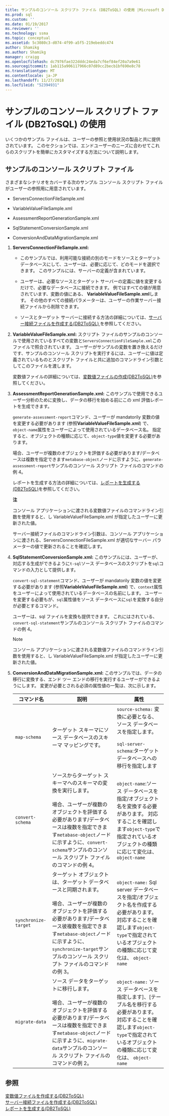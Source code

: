 ```yaml
---
title: サンプルのコンソール スクリプト ファイル (DB2ToSQL) の使用 |Microsoft Docs
ms.prod: sql
ms.custom: ''
ms.date: 01/19/2017
ms.reviewer: ''
ms.technology: ssma
ms.topic: conceptual
ms.assetid: 5c3080c3-d074-4f99-a5f5-219ebeddc474
author: Shamikg
ms.author: Shamikg
manager: craigg
ms.openlocfilehash: dc7976fae322dddc24eda7cf6ef84ef20a7a9e61
ms.sourcegitcommit: 1ab115a906117966c07d89cc2becb1bf690e8c78
ms.translationtype: MT
ms.contentlocale: ja-JP
ms.lasthandoff: 11/27/2018
ms.locfileid: "52394931"
---
```

# <a name="working-with-the-sample-console-script-files-db2tosql"></a>サンプルのコンソール スクリプト ファイル (DB2ToSQL) の使用
いくつかのサンプル ファイルは、ユーザーの参照と使用状況の製品と共に提供されています。 このセクションでは、エンドユーザーのニーズに合わせてこれらのスクリプトを簡単にカスタマイズする方法について説明します。  
  
## <a name="sample-console-script-files"></a>サンプルのコンソール スクリプト ファイル  
さまざまなシナリオをカバーする次のサンプル コンソール スクリプト ファイルがユーザーの参照用に用意されています。  
  
-   ServersConnectionFileSample.xml  
  
-   VariableValueFileSample.xml  
  
-   AssessmentReportGenerationSample.xml  
  
-   SqlStatementConversionSample.xml  
  
-   ConversionAndDataMigrationSample.xml  
  
1.  **ServersConnectionFileSample.xml:**  
  
    -   このサンプルでは、利用可能な接続の別のモードをソースとターゲット データベースにして、ユーザーは、必要に応じて、どのモードを選択できます。 このサンプルには、サーバーの定義が含まれています。  
  
    -   ユーザーは、必要なソースとターゲット サーバーの定義に値を変更するだけで、必要なデータベースに接続できます。 例ではすべての値が用意されています、変数の値にある、 **VariableValueFileSample.xml**します。  その他のすべての接続パラメーターは、ユーザーの作業サーバー接続ファイルから削除できます。  
  
    -   ソースとターゲット サーバーに接続する方法の詳細については、[サーバー接続ファイルを作成する&#40;DB2ToSQL&#41; ](../../ssma/db2/creating-the-server-connection-files-db2tosql.md)を参照してください。  
  
2.  **VariableValueFileSample.xml:** スクリプト ファイルのサンプルのコンソールで使用されているすべての変数と`ServersConnectionFileSample.xml`このファイルで照合されています。 ユーザーがサンプルの変数を置き換えるだけです、サンプルのコンソール スクリプトを実行するには、ユーザーに値は定義されているものとスクリプト ファイルと共に追加のコマンドライン引数としてこのファイルを渡します。  
  
    変数値ファイルの詳細については、[変数値ファイルの作成&#40;DB2ToSQL&#41;](../../ssma/db2/creating-variable-value-files-db2tosql.md)を参照してください。  
  
3.  **AssessmentReportGenerationSample.xml:** このサンプルで使用できるユーザー分析のために変換し、データの移行を始める前にこの xml 評価レポートを生成できます。  
  
    `generate-assessment-report`コマンド、ユーザーが mandatorily 変数の値を変更する必要があります (参照**VariableValueFileSample.xml**) で、`object-name`属性をユーザーによって使用されているデータベース名。 指定すると、オブジェクトの種類に応じて、`object-type`値を変更する必要があります。  
  
    場合、ユーザーが複数のオブジェクトを評価する必要があります/データベースは複数を指定できます`metabase-object`ノードに示すように、`generate-assessment-report`サンプルのコンソール スクリプト ファイルのコマンドの例 4。  
  
    レポートを生成する方法の詳細については、[レポートを生成する&#40;DB2ToSQL&#41;](../../ssma/db2/generating-reports-db2tosql.md)を参照してください。  
  
    **注**  
  
    コンソール アプリケーションに渡される変数値ファイルのコマンドライン引数を使用すると、し VariableValueFileSample.xml が指定したユーザーに更新された値。  
  
    サーバー接続ファイルのコマンドライン引数は、コンソール アプリケーションに渡される、ServersConnectionFileSample.xml が適切なサーバー パラメーターの値で更新されることを確認します。  
  
4.  **SqlStatementConversionSample.xml:** このサンプルには、ユーザーが、対応する生成ができるように`t-sql`ソース データベースのスクリプトを`sql`コマンドの入力として提供します。  
  
    `convert-sql-statement`コマンド、ユーザーが mandatorily 変数の値を変更する必要があります (参照**VariableValueFileSample.xml**) で、`context`属性をユーザーによって使用されているデータベースの名前にします。 ユーザーを変更する必要もが、`sql`属性値をソース データベースに`sql`を変換する自分が必要とするコマンド。  
  
    ユーザーは、sql ファイルを変換も提供できます。 これにはされている、`convert-sql-statement`サンプルのコンソール スクリプト ファイルのコマンドの例 4。  
  
    > [!NOTE]  
    > コンソール アプリケーションに渡される変数値ファイルのコマンドライン引数を使用すると、し VariableValueFileSample.xml が指定したユーザーに更新された値。  
  
5.  **ConversionAndDataMigrationSample.xml:** このサンプルでは、データの移行に変換する、エンド ツー エンドの移行を実行するユーザーができるようにします。 変更が必要とされる必須の属性値の一覧は、次に示します。  
  
    |コマンド名|説明|属性|  
    |----------------|---------------|-------------|  
    |`map-schema`|ターゲット スキーマにソース データベースのスキーマ マッピングです。|`source-schema:` 変換に必要となる、ソース データベースを指定します。<br /><br />`sql-server-schema`:ターゲット データベースへの移行を指定します|  
    |`convert-schema`|ソースからターゲット スキーマへのスキーマの変換を実行します。<br /><br />場合、ユーザーが複数のオブジェクトを評価する必要があります/データベースは複数を指定できます`metabase-object`ノードに示すように、`convert-schema`サンプルのコンソール スクリプト ファイルのコマンドの例 4。|`object-name`:ソース データベースを指定/オブジェクト名を変換する必要があります。 対応することを確認します`object-type`で指定されているオブジェクトの種類に応じて変化は、 `object-name`|  
    |`synchronize-target`|ターゲット オブジェクトは、ターゲット データベースと同期されます。<br /><br />場合、ユーザーが複数のオブジェクトを評価する必要があります/データベース彼複数を指定できます`metabase-object`ノードに示すように、`synchronize-target`サンプルのコンソール スクリプト ファイルのコマンドの例 3。|`object-name:` Sql server データベースを指定/オブジェクト名を作成する必要があります。 対応することを確認します`object-type`で指定されているオブジェクトの種類に応じて変化は、 `object-name`|  
    |`migrate-data`|ソース データをターゲットに移行します。<br /><br />場合、ユーザーが複数のオブジェクトを評価する必要があります/データベースは複数を指定できます`metabase-object`ノードに示すように、`migrate-data`サンプルのコンソール スクリプト ファイルのコマンドの例 2。|`object-name:` ソース データベースを指定します]、[テーブル名を移行する必要があります。 対応することを確認します`object-type`で指定されているオブジェクトの種類に応じて変化は、 `object-name`|  
  
## <a name="see-also"></a>参照  
[変数値ファイルを作成する&#40;DB2ToSQL&#41;](../../ssma/db2/creating-variable-value-files-db2tosql.md)  
[サーバー接続ファイルを作成する&#40;DB2ToSQL&#41;](../../ssma/db2/creating-the-server-connection-files-db2tosql.md)  
[レポートを生成する&#40;DB2ToSQL&#41;](../../ssma/db2/generating-reports-db2tosql.md)  
  

